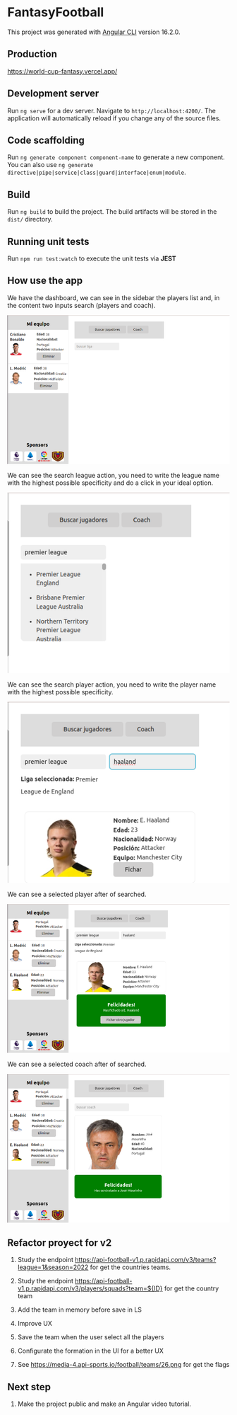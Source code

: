 # FantasyFootball

This project was generated with [Angular CLI](https://github.com/angular/angular-cli) version 16.2.0.

## Production

https://world-cup-fantasy.vercel.app/


## Development server

Run `ng serve` for a dev server. Navigate to `http://localhost:4200/`. The application will automatically reload if you change any of the source files.

## Code scaffolding

Run `ng generate component component-name` to generate a new component. You can also use `ng generate directive|pipe|service|class|guard|interface|enum|module`.

## Build

Run `ng build` to build the project. The build artifacts will be stored in the `dist/` directory.

## Running unit tests

Run `npm run test:watch` to execute the unit tests via **JEST**

## How use the app

We have the dashboard, we can see in the sidebar the players list and, 
in the content two inputs search (players and coach).

![Dashboard](./src/assets/1.png)

We can see the search league action, you need to write the league name with the highest possible specificity and do a click in your ideal option.

![Dashboard](./src/assets/4.png)

We can see the search player action, you need to write the player name with the highest possible specificity.

![Dashboard](./src/assets/5.png)

We can see a selected player after of searched.

![Dashboard](./src/assets/2.png)

We can see a selected coach after of searched.

![Dashboard](./src/assets/3.png)

## Refactor proyect for v2

1. Study the endpoint https://api-football-v1.p.rapidapi.com/v3/teams?league=1&season=2022 for get the countries teams.

2. Study the endpoint https://api-football-v1.p.rapidapi.com/v3/players/squads?team=${ID} for get the country team

3. Add the team in memory before save in LS

4. Improve UX

5. Save the team when the user select all the players

6. Configurate the formation in the UI for a better UX

7. See https://media-4.api-sports.io/football/teams/26.png for get the flags

## Next step

1. Make the project public and make an Angular video tutorial.






